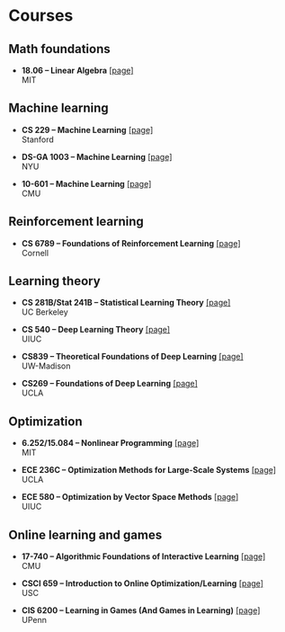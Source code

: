 # Courses

## Math foundations
+ **18.06 – Linear Algebra** [[page]](https://web.mit.edu/18.06/www/)  
  MIT

## Machine learning

+ **CS 229 – Machine Learning** [[page]](https://cs229.stanford.edu/)  
  Stanford

+ **DS-GA 1003 – Machine Learning** [[page]](https://nyu-ds1003.github.io/spring2022/#lectures)  
  NYU 

+ **10-601 – Machine Learning** [[page]](https://www.cs.cmu.edu/~tom/10601_fall2012/lectures.shtml)  
  CMU 

## Reinforcement learning
+ **CS 6789 – Foundations of Reinforcement Learning** [[page]](https://wensun.github.io/CS6789_fall_2024.html)  
  Cornell 



## Learning theory

+ **CS 281B/Stat 241B – Statistical Learning Theory** [[page]](https://people.eecs.berkeley.edu/~bartlett/courses/281b-sp08/)  
  UC Berkeley

+ **CS 540 – Deep Learning Theory** [[page]](https://mjt.cs.illinois.edu/courses/dlt-f22/)  
  UIUC 

+ **CS839 – Theoretical Foundations of Deep Learning** [[page]](https://pages.cs.wisc.edu/~yliang/cs839_spring22/schedule.html)  
  UW-Madison 

+ **CS269 – Foundations of Deep Learning** [[page]](https://uclaml.github.io/CS269-Spring2021/)  
  UCLA 



## Optimization
+ **6.252/15.084 – Nonlinear Programming** [[page]](https://www.mit.edu/~gfarina/67220/)  
  MIT

+ **ECE 236C – Optimization Methods for Large-Scale Systems** [[page]](https://www.seas.ucla.edu/~vandenbe/ee236c.html)  
  UCLA 

+ **ECE 580 – Optimization by Vector Space Methods** [[page]](https://maxim.ece.illinois.edu/teaching/fall21/lectures.html)  
  UIUC 

## Online learning and games
+ **17-740 – Algorithmic Foundations of Interactive Learning** [[page]](https://interactive-learning-algos.github.io/)  
  CMU

+ **CSCI 659 – Introduction to Online Optimization/Learning** [[page]](https://haipeng-luo.net/courses/CSCI659/2022_fall/schedule.html)  
   USC

+ **CIS 6200 – Learning in Games (And Games in Learning)** [[page]](https://mlgametheory.com/)  
  UPenn 